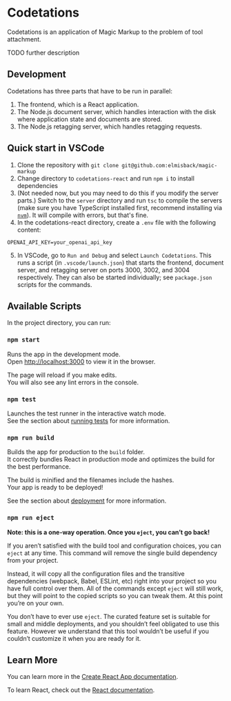 # Codetations

Codetations is an application of Magic Markup to the problem of tool attachment.

TODO further description

## Development

Codetations has three parts that have to be run in parallel:

1. The frontend, which is a React application.
2. The Node.js document server, which handles interaction with the disk where application state and documents are stored.
3. The Node.js retagging server, which handles retagging requests.

## Quick start in VSCode

1. Clone the repository with `git clone git@github.com:elmisback/magic-markup`
2. Change directory to `codetations-react` and run `npm i` to install dependencies
3. (Not needed now, but you may need to do this if you modify the server parts.) Switch to the `server` directory and run `tsc` to compile the servers (make sure you have TypeScript installed first, recommend installing via [`nvm`](https://github.com/nvm-sh/nvm)). It will compile with errors, but that's fine.
4. In the codetations-react directory, create a `.env` file with the following content:
```
OPENAI_API_KEY=your_openai_api_key
```
5. In VSCode, go to `Run and Debug` and select `Launch Codetations`. This runs a script (in `.vscode/launch.json`) that starts the frontend, document server, and retagging server on ports 3000, 3002, and 3004 respectively. They can also be started individually; see `package.json` scripts for the commands.





## Available Scripts

In the project directory, you can run:

### `npm start`

Runs the app in the development mode.\
Open [http://localhost:3000](http://localhost:3000) to view it in the browser.

The page will reload if you make edits.\
You will also see any lint errors in the console.

### `npm test`

Launches the test runner in the interactive watch mode.\
See the section about [running tests](https://facebook.github.io/create-react-app/docs/running-tests) for more information.

### `npm run build`

Builds the app for production to the `build` folder.\
It correctly bundles React in production mode and optimizes the build for the best performance.

The build is minified and the filenames include the hashes.\
Your app is ready to be deployed!

See the section about [deployment](https://facebook.github.io/create-react-app/docs/deployment) for more information.

### `npm run eject`

**Note: this is a one-way operation. Once you `eject`, you can’t go back!**

If you aren’t satisfied with the build tool and configuration choices, you can `eject` at any time. This command will remove the single build dependency from your project.

Instead, it will copy all the configuration files and the transitive dependencies (webpack, Babel, ESLint, etc) right into your project so you have full control over them. All of the commands except `eject` will still work, but they will point to the copied scripts so you can tweak them. At this point you’re on your own.

You don’t have to ever use `eject`. The curated feature set is suitable for small and middle deployments, and you shouldn’t feel obligated to use this feature. However we understand that this tool wouldn’t be useful if you couldn’t customize it when you are ready for it.

## Learn More

You can learn more in the [Create React App documentation](https://facebook.github.io/create-react-app/docs/getting-started).

To learn React, check out the [React documentation](https://reactjs.org/).
